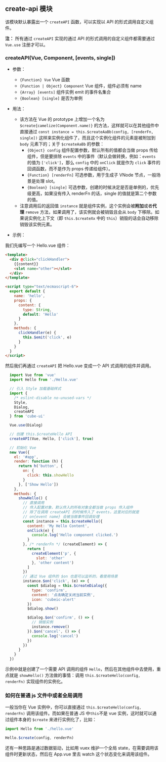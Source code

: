 ## create-api 模块

该模块默认暴露出一个 `createAPI` 函数，可以实现以 API 的形式调用自定义组件。

__注：__ 所有通过 `createAPI` 实现的通过 API 的形式调用的自定义组件都需要通过 `Vue.use` 注册才可以。

### createAPI(Vue, Component, [events, single])

- 参数：

  - `{Function} Vue` Vue 函数
  - `{Function | Object} Component` Vue 组件，组件必须有 name
  - `{Array} [events]` 组件实例 emit 的事件名集合
  - `{Boolean} [single]` 是否为单例

- 用法：

  - 该方法在 Vue 的 prototype 上增加一个名为 `$create{camelize(Component.name)}` 的方法，这样就可以在其他组件中直接通过 `const instance = this.$createAaBb(config, [renderFn, single])` 这样来实例化组件了，而且这个实例化组件的元素是被附加到 `body` 元素下的；关于 `$createAaBb` 的参数：
    - `{Object} config` 组件配置参数，默认所有的值都会当做 props 传给组件，但是要排除 `events` 中的事件（默认会做转换，例如：`events` 的值为 `['click']`，那么 `config` 中的 `onClick` 就是作为 `click` 事件的回调函数，而不是作为 props 传递给组件）。
    - `{Function} [renderFn]` 可选参数，用于生成子 VNode 节点，一般场景是处理 slot。
    - `{Boolean} [single]` 可选参数，创建的时候决定是否是单例的，优先级更高，如果没有传入 renderFn 的话，single 的值就是第二个参数的值。
  - 注意调用后的返回值 `instance` 就是组件实例，这个实例会被**附加**或者**代理** `remove` 方法，如果调用了，该实例就会被销毁且会从 `body` 下移除。如果说实例化上下文（即 `this.$createXx` 中的 `this`）销毁的话会自动移除销毁该实例元素。

- 示例：

我们先编写一个 Hello.vue 组件：

```html
<template>
  <div @click="clickHandler">
    {{content}}
    <slot name="other"></slot>
  </div>
</template>

<script type="text/ecmascript-6">
  export default {
    name: 'hello',
    props: {
      content: {
        type: String,
        default: 'Hello'
      }
    },
    methods: {
      clickHandler(e) {
        this.$emit('click', e)
      }
    }
  }
</script>
```

然后我们再通过 `createAPI` 把 Hello.vue 变成一个 API 式调用的组件并调用。

```js
  import Vue from 'vue'
  import Hello from './Hello.vue'

  // 引入 Style 加载基础样式
  import {
    /* eslint-disable no-unused-vars */
    Style,
    Dialog,
    createAPI
  } from 'cube-ui'

  Vue.use(Dialog)

  // 创建 this.$createHello API
  createAPI(Vue, Hello, ['click'], true)

  // 初始化 Vue
  new Vue({
    el: '#app',
    render: function (h) {
      return h('button', {
        on: {
          click: this.showHello
        }
      }, ['Show Hello'])
    },
    methods: {
      showHello() {
        // 直接调用
        // 传入配置对象，默认传入的所有对象全都当做 props 传入组件
        // 除了在调用 createAPI 的时候传入了 events，这里对应的就是
        // on{event name} 会被当做事件回调处理
        const instance = this.$createHello({
          content: 'My Hello Content',
          onClick(e) {
            console.log('Hello component clicked.')
          }
        }, /* renderFn */ (createElement) => {
          return [
            createElement('p', {
              slot: 'other'
            }, 'other content')
          ]
        })
        // 通过 Vue 组件的 $on 也是可以监听的，看使用场景
        instance.$on('click', (e) => {
          const $dialog = this.$createDialog({
            type: 'confirm',
            content: '点击确定关闭当前实例',
            icon: 'cubeic-alert'
          })
          $dialog.show()

          $dialog.$on('confirm', () => {
            // 销毁实例
            instance.remove()
          }).$on('cancel', () => {
            console.log('cancel')
          })
        })
      }
    }
  })
```

示例中就是创建了一个需要 API 调用的组件 `Hello`，然后在其他组件中去使用，重点就是 `showHello()` 方法做的事情：调用 `this.$createHello(config, renderFn)` 实现组件的实例化。

### 如何在普通 js 文件中或者全局调用

一般当你在 Vue 实例中，你可以直接通过 `this.$createHello(config, renderFn)` 调用该组件。而如果在普通 JS 中`this`不是 vue 实例，这时就可以通过组件本身的 `$create` 来进行实例化了，比如：

```js
import Hello from './hello.vue'

Hello.$create(config, renderFn)
```

还有一种思路是通过数据驱动，比如用 vuex 维护一个全局 state，在需要调用该组件时更新状态，然后在 App.vue 里去 watch 这个状态变化来调用该组件。
